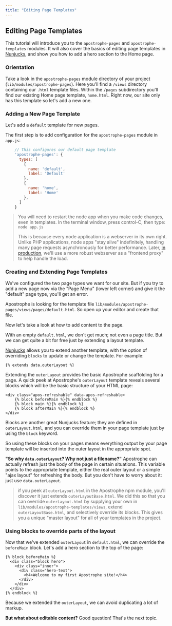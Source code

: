 ```yaml
---
title: "Editing Page Templates"
---
```

## Editing Page Templates

This tutorial will introduce you to the `apostrophe-pages` and `apostrophe-templates` modules.  It will also cover the basics of editing page templates in [Nunjucks](http://nunjucks.jlongster.com/), and show you how to add a hero section to the Home page.

### Orientation

Take a look in the `apostrophe-pages` module directory of your project (`lib/modules/apostrophe-pages`). Here you'll find a `/views` directory containing our `.html` template files.  Within the `/pages` subdirectory you'll find our existing Home page template, `home.html`. Right now, our site only has this template so let's add a new one.

### Adding a New Page Template

Let's add a `default` template for new pages.

The first step is to add configuration for the `apostrophe-pages` module in `app.js`:

```javascript
    // This configures our default page template
    'apostrophe-pages': {
      types: [
        {
          name: 'default',
          label: 'Default'
        },
        {
          name: 'home',
          label: 'Home'
        },
      ]
    }
```

> You will need to restart the node app when you make code changes, even in templates. In the terminal window, press control-C, then type: `node app.js`
>
> This is because every node application is a webserver in its own right. Unlike PHP applications, node apps "stay alive" indefinitely, handling many page requests asynchronously for better performance. Later, [in production](../intermediate/deployment.html), we'll use a more robust webserver as a "frontend proxy" to help handle the load.

### Creating and Extending Page Templates

We've configured the two page types we want for our site. But if you try to add a new page now via the "Page Menu" (lower left corner) and give it the  "default" page type, you'll get an error.

Apostrophe is looking for the template file `lib/modules/apostrophe-pages/views/pages/default.html`. So open up your editor and create that file.

Now let's take a look at how to add content to the page.

With an empty `default.html`, we don't get much; not even a page title. But we can get quite a bit for free just by extending a layout template.

[Nunjucks](http://nunjucks.jlongster.com/) allows you to extend another template, with the option of overriding `blocks` to update or change the template. For example:

```markup
{% extends data.outerLayout %}
```

Extending the `outerLayout` provides the basic Apostrophe scaffolding for a page. A quick peek at Apostrophe's `outerLayout` template reveals several blocks which will be the basic structure of your HTML page:

```markup
<div class="apos-refreshable" data-apos-refreshable>
    {% block beforeMain %}{% endblock %}
    {% block main %}{% endblock %}
    {% block afterMain %}{% endblock %}
</div>
```

Blocks are another great Nunjucks feature; they are defined in `outerLayout.html`, and you can override them in your page template just by using the `block` keyword.

So using these blocks on your pages means everything output by your page template will be inserted into the outer layout in the appropriate spot.

**"So why `data.outerLayout`? Why not just a filename?"** Apostrophe can actually refresh just the body of the page in certain situations. This variable points to the appropriate template, either the real outer layout or a simple "ajax layout" for refreshing the body. But you don't have to worry about it: just use `data.outerLayout`.

> if you peek at `outerLayout.html` in the Apostrophe npm module, you'll discover it just extends `outerLayoutBase.html`. We did this so that you can override `outerLayout.html` by supplying your own in `lib/modules/apostrophe-templates/views`, extend `outerLayoutBase.html`, and selectively override its blocks. This gives you a unique "master layout" for all of your templates in the project.

### Using blocks to override parts of the layout

Now that we've extended `outerLayout` in `default.html`, we can override the `beforeMain` block. Let's add a hero section to the top of the page:

```markup
{% block beforeMain %}
  <div class="block hero">
    <div class="inner">
      <div class="hero-text">
        <h4>Welcome to my first Apostrophe site!</h4>
      </div>
    </div>
  </div>
{% endblock %}
```

Because we extended the `outerLayout`, we can avoid duplicating a lot of markup.

**But what about editable content?** Good question! That's the next topic.
